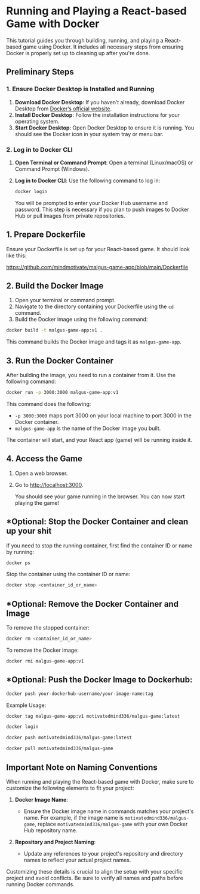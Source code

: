 # Running and Playing a React-based Game with Docker

This tutorial guides you through building, running, and playing a React-based game using Docker. It includes all necessary steps from ensuring Docker is properly set up to cleaning up after you're done.

## Preliminary Steps

### 1. Ensure Docker Desktop is Installed and Running

1. **Download Docker Desktop**: If you haven’t already, download Docker Desktop from [Docker’s official website](https://www.docker.com/products/docker-desktop).
2. **Install Docker Desktop**: Follow the installation instructions for your operating system.
3. **Start Docker Desktop**: Open Docker Desktop to ensure it is running. You should see the Docker icon in your system tray or menu bar.

### 2. Log in to Docker CLI

1. **Open Terminal or Command Prompt**: Open a terminal (Linux/macOS) or Command Prompt (Windows).
2. **Log in to Docker CLI**: Use the following command to log in:

   ```sh
   docker login
   ```

   You will be prompted to enter your Docker Hub username and password. This step is necessary if you plan to push images to Docker Hub or pull images from private repositories.

## 1. Prepare Dockerfile

Ensure your Dockerfile is set up for your React-based game. It should look like this:

https://github.com/mindmotivate/malgus-game-app/blob/main/Dockerfile




## 2. Build the Docker Image

1. Open your terminal or command prompt.
2. Navigate to the directory containing your Dockerfile using the `cd` command.
3. Build the Docker image using the following command:

```sh
docker build -t malgus-game-app:v1 .
```

This command builds the Docker image and tags it as `malgus-game-app`.

## 3. Run the Docker Container

After building the image, you need to run a container from it. Use the following command:

```sh
docker run -p 3000:3000 malgus-game-app:v1
```

This command does the following:
- `-p 3000:3000` maps port 3000 on your local machine to port 3000 in the Docker container.
- `malgus-game-app` is the name of the Docker image you built.

The container will start, and your React app (game) will be running inside it.

## 4. Access the Game

1. Open a web browser.
2. Go to [http://localhost:3000](http://localhost:3000).

   You should see your game running in the browser. You can now start playing the game!

## *Optional: Stop the Docker Container and clean up your shit

If you need to stop the running container, first find the container ID or name by running:

```sh
docker ps
```

Stop the container using the container ID or name:

```sh
docker stop <container_id_or_name>
```

## *Optional: Remove the Docker Container and Image

To remove the stopped container:

```sh
docker rm <container_id_or_name>
```

To remove the Docker image:

```sh
docker rmi malgus-game-app:v1
```





## *Optional: Push the Docker Image to Dockerhub:


```sh
docker push your-dockerhub-username/your-image-name:tag
```
Example Usage:
```sh
docker tag malgus-game-app:v1 motivatedmind336/malgus-game:latest

```

```sh
docker login
```

```sh
docker push motivatedmind336/malgus-game:latest
```

```sh
docker pull motivatedmind336/malgus-game
```






## Important Note on Naming Conventions

When running and playing the React-based game with Docker, make sure to customize the following elements to fit your project:

1. **Docker Image Name**:
   - Ensure the Docker image name in commands matches your project's name. For example, if the image name is `motivatedmind336/malgus-game`, replace `motivatedmind336/malgus-game` with your own Docker Hub repository name.

2. **Repository and Project Naming**:
   - Update any references to your project's repository and directory names to reflect your actual project names.

Customizing these details is crucial to align the setup with your specific project and avoid conflicts. Be sure to verify all names and paths before running Docker commands.
